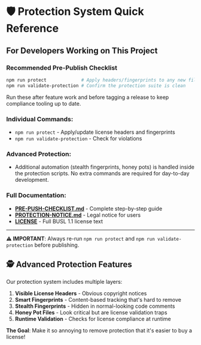 # 🛡️ Protection System Quick Reference

## For Developers Working on This Project

### Recommended Pre-Publish Checklist
```bash
npm run protect             # Apply headers/fingerprints to any new files
npm run validate-protection # Confirm the protection suite is clean
```

Run these after feature work and before tagging a release to keep compliance tooling up to date.

### Individual Commands:
- `npm run protect` - Apply/update license headers and fingerprints  
- `npm run validate-protection` - Check for violations

### Advanced Protection:
- Additional automation (stealth fingerprints, honey pots) is handled inside the protection scripts. No extra commands are required for day-to-day development.

### Full Documentation:
- **[PRE-PUSH-CHECKLIST.md](./PRE-PUSH-CHECKLIST.md)** - Complete step-by-step guide
- **[PROTECTION-NOTICE.md](./PROTECTION-NOTICE.md)** - Legal notice for users
- **[LICENSE](./LICENSE)** - Full BUSL 1.1 license text

---

**⚠️ IMPORTANT**: Always re-run `npm run protect` and `npm run validate-protection` before publishing.

## 🕵️ Advanced Protection Features

Our protection system includes multiple layers:

1. **Visible License Headers** - Obvious copyright notices
2. **Smart Fingerprints** - Content-based tracking that's hard to remove
3. **Stealth Fingerprints** - Hidden in normal-looking code comments
4. **Honey Pot Files** - Look critical but are license validation traps
5. **Runtime Validation** - Checks for license compliance at runtime

**The Goal**: Make it so annoying to remove protection that it's easier to buy a license!
